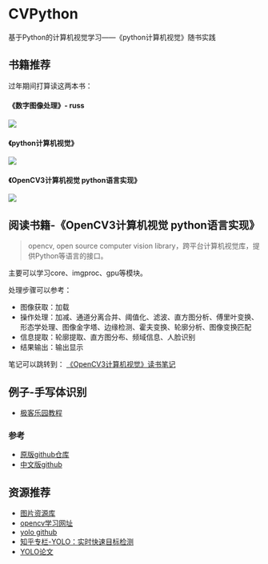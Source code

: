 # CVPython
基于Python的计算机视觉学习——《python计算机视觉》随书实践

## 书籍推荐

过年期间打算读这两本书：
#### 《数字图像处理》- russ
![](https://github.com/xinghalo/CVPython/blob/master/resource/markdown/Jietu20180209-104855.jpg?raw=true)

#### 《python计算机视觉》
![](https://github.com/xinghalo/CVPython/blob/master/resource/markdown/Jietu20180209-104913.jpg?raw=true)

#### 《OpenCV3计算机视觉 python语言实现》
![](https://github.com/xinghalo/CVPython/blob/master/resource/markdown/Jietu20180211-143857.jpg?raw=true)

## 阅读书籍-《OpenCV3计算机视觉 python语言实现》

> opencv, open source computer vision library，跨平台计算机视觉库，提供Python等语言的接口。

主要可以学习core、imgproc、gpu等模块。

处理步骤可以参考：

- 图像获取：加载
- 操作处理：加减、通道分离合并、阈值化、滤波、直方图分析、傅里叶变换、形态学处理、图像金字塔、边缘检测、霍夫变换、轮廓分析、图像变换匹配
- 信息提取：轮廓提取、直方图分布、频域信息、人脸识别
- 结果输出：输出显示


笔记可以跳转到：
[《OpenCV3计算机视觉》读书笔记](https://github.com/xinghalo/CVPython/tree/master/book-opencv)

## 例子-手写体识别

- [极客乐园教程](http://wiki.jikexueyuan.com/project/tensorflow-zh/tutorials/mnist_beginners.html)

### 参考

- [原版github仓库](https://github.com/tensorflow/tensorflow)
- [中文版github](https://github.com/jikexueyuanwiki/tensorflow-zh)

## 资源推荐

- [图片资源库](http://blog.csdn.net/chaipp0607/article/details/71403797)
- [opencv学习网址](http://www.opencv.org.cn/opencvdoc/2.3.2/html/doc/tutorials/tutorials.html)
- [yolo github]()
- [知乎专栏-YOLO：实时快速目标检测](https://zhuanlan.zhihu.com/p/25045711)
- [YOLO论文](https://arxiv.org/pdf/1506.02640.pdf)
